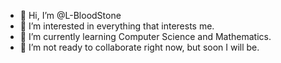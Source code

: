 - 👋 Hi, I’m @L-BloodStone
- 👀 I’m interested in everything that interests me.
- 🌱 I’m currently learning Computer Science and Mathematics.
- 💞️ I’m not ready to collaborate right now, but soon I will be.


<!---
L-BloodStone/L-BloodStone is a ✨ special ✨ repository because its `README.md` (this file) appears on your GitHub profile.
You can click the Preview link to take a look at your changes.
--->
